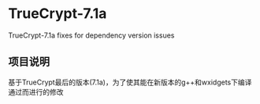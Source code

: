 # TrueCrypt-7.1a
TrueCrypt-7.1a fixes for dependency version issues

## 项目说明
基于TrueCrypt最后的版本(7.1a)，为了使其能在新版本的g++和wxidgets下编译通过而进行的修改

